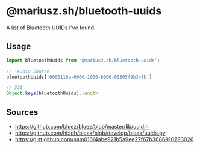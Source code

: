 # @mariusz.sh/bluetooth-uuids

A list of Bluetooth UUIDs I've found.

## Usage

```js
import bluetoothUuids from '@mariusz.sh/bluetooth-uuids'; 

// 'Audio Source'
bluetoothUuids['0000110a-0000-1000-8000-00805f9b34fb']

// 521
Object.keys(bluetoothUuids).length
```

## Sources

- https://github.com/bluez/bluez/blob/master/lib/uuid.h
- https://github.com/hbldh/bleak/blob/develop/bleak/uuids.py
- https://gist.github.com/sam016/4abe921b5a9ee27f67b3686910293026
